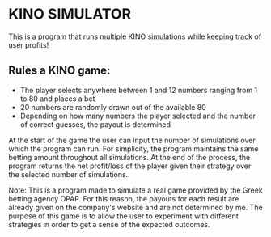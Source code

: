 # KINO SIMULATOR

This is a program that runs multiple KINO simulations while keeping track of user profits!

## Rules a KINO game:

- The player selects anywhere between 1 and 12 numbers ranging from 1 to 80 and places a bet
- 20 numbers are randomly drawn out of the available 80
- Depending on how many numbers the player selected and the number of correct guesses, the payout is determined

At the start of the game the user can input the number of simulations over which the program can run. For simplicity, the program maintains the same betting amount throughout all simulations.
At the end of the process, the program returns the net profit/loss of the player given their strategy over the selected number of simulations.

Note: This is a program made to simulate a real game provided by the Greek betting agency OPAP. For this reason, the payouts for each result
are already given on the company's website and are not determined by me.
The purpose of this game is to allow the user to experiment with different strategies in order to get a sense of the expected outcomes.




